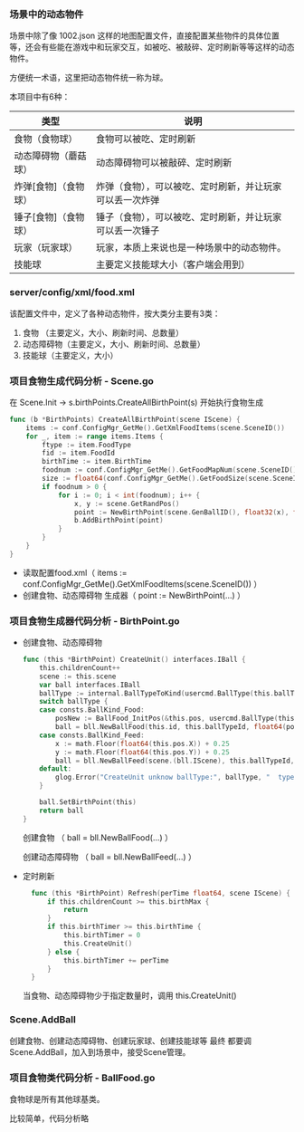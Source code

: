 ### 场景中的动态物件

场景中除了像 1002.json 这样的地图配置文件，直接配置某些物件的具体位置等，还会有些能在游戏中和玩家交互，如被吃、被敲碎、定时刷新等等这样的动态物件。

方便统一术语，这里把动态物件统一称为球。

本项目中有6种：

类型                | 说明
-------------------|------
食物（食物球）       | 食物可以被吃、定时刷新
动态障碍物（蘑菇球）  | 动态障碍物可以被敲碎、定时刷新
炸弹[食物]（食物球） | 炸弹（食物），可以被吃、定时刷新，并让玩家可以丢一次炸弹
锤子[食物]（食物球） | 锤子（食物），可以被吃、定时刷新，并让玩家可以丢一次锤子
玩家（玩家球）       | 玩家，本质上来说也是一种场景中的动态物件。
技能球              | 主要定义技能球大小（客户端会用到）


### server/config/xml/food.xml

该配置文件中，定义了各种动态物件，按大类分主要有3类：
1. 食物 （主要定义，大小、刷新时间、总数量）
1. 动态障碍物（主要定义，大小、刷新时间、总数量）
1. 技能球（主要定义，大小）


### 项目食物生成代码分析 - Scene.go

在 Scene.Init -> s.birthPoints.CreateAllBirthPoint(s) 开始执行食物生成
```go
func (b *BirthPoints) CreateAllBirthPoint(scene IScene) {
	items := conf.ConfigMgr_GetMe().GetXmlFoodItems(scene.SceneID())
	for _, item := range items.Items {
		ftype := item.FoodType
		fid := item.FoodId
		birthTime := item.BirthTime
		foodnum := conf.ConfigMgr_GetMe().GetFoodMapNum(scene.SceneID(), fid)
		size := float64(conf.ConfigMgr_GetMe().GetFoodSize(scene.SceneID(), fid))
		if foodnum > 0 {
			for i := 0; i < int(foodnum); i++ {
				x, y := scene.GetRandPos()
				point := NewBirthPoint(scene.GenBallID(), float32(x), float32(y), float32(size), float32(size), fid, ftype, birthTime, 1, scene)
				b.AddBirthPoint(point)
			}
		}
	}
}
```
  - 读取配置food.xml（ items := conf.ConfigMgr_GetMe().GetXmlFoodItems(scene.SceneID()) ）
  - 创建食物、动态障碍物 生成器（ point := NewBirthPoint(...) ）


### 项目食物生成器代码分析 - BirthPoint.go

- 创建食物、动态障碍物
  
    ```go
    func (this *BirthPoint) CreateUnit() interfaces.IBall {
    	this.childrenCount++
    	scene := this.scene
    	var ball interfaces.IBall
    	ballType := internal.BallTypeToKind(usercmd.BallType(this.ballType))
    	switch ballType {
    	case consts.BallKind_Food:
    		posNew := BallFood_InitPos(&this.pos, usercmd.BallType(this.ballType), this.birthRadiusMin, this.birthRadiusMax)
    		ball = bll.NewBallFood(this.id, this.ballTypeId, float64(posNew.X), float64(posNew.Y), scene.(bll.IScene))
    	case consts.BallKind_Feed:
    		x := math.Floor(float64(this.pos.X)) + 0.25
    		y := math.Floor(float64(this.pos.Y)) + 0.25
    		ball = bll.NewBallFeed(scene.(bll.IScene), this.ballTypeId, this.id, x, y)
    	default:
    		glog.Error("CreateUnit unknow ballType:", ballType, "  typeid:", this.ballTypeId)
    	}
    
    	ball.SetBirthPoint(this)
    	return ball
    }
    ```
    创建食物 （ ball = bll.NewBallFood(...) ）
      
    创建动态障碍物 （ ball = bll.NewBallFeed(...) ）

- 定时刷新
  ```go
	func (this *BirthPoint) Refresh(perTime float64, scene IScene) {
		if this.childrenCount >= this.birthMax {
			return
		}
		if this.birthTimer >= this.birthTime {
			this.birthTimer = 0
			this.CreateUnit()
		} else {
			this.birthTimer += perTime
		}
	}
  ```
  当食物、动态障碍物少于指定数量时，调用 this.CreateUnit()



### Scene.AddBall

创建食物、创建动态障碍物、创建玩家球、创建技能球等 最终 都要调 Scene.AddBall，加入到场景中，接受Scene管理。


### 项目食物类代码分析 - BallFood.go

食物球是所有其他球基类。

比较简单，代码分析略
